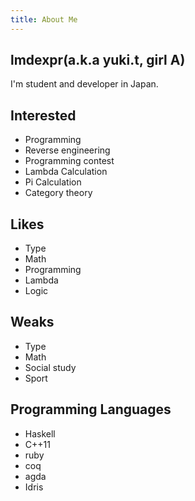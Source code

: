 ```yaml
---
title: About Me
---
```

## lmdexpr(a.k.a yuki.t, girl A)
I'm student and developer in Japan.
  
## Interested
* Programming
* Reverse engineering
* Programming contest
* Lambda Calculation
* Pi Calculation
* Category theory
  
## Likes
* Type
* Math
* Programming
* Lambda
* Logic
  
## Weaks
* Type
* Math
* Social study
* Sport
  
## Programming Languages
* Haskell
* C++11
* ruby
* coq
* agda
* Idris

